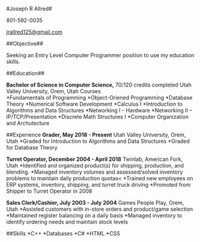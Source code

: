 #Joseph R Allred#

  801-592-0035
  
  jrallred125@gmail.com
        
##Objective##

  Seeking an Entry Level Computer Programmer position to use my education skills.

##Education##

  **Bachelor of Science in Computer Science,** 70/120 credits completed
  Utah Valley University, Orem, Utah
  Courses       
    *Fundamentals of Programming
    *Object-Oriened Programming
    *Database Theory
    *Numerical Software Development
    *Calculus I
    *Introduction to Algorithms and Data Structures
    *Networking I - Hardware
    *Networking II – IP/TCP/Presentation
    *Discrete Math Structures I
    *Computer Organization and Archutecture

##Experience
  **Grader, May 2018 - Present**
  Utah Valley University, Orem, Utah
    *Graded for Introduction to Algorithms and Data Structures
    *Graded for Database Theory
 
  **Turret Operator, December 2004 - April 2018**
  Twinlab, American Fork, Utah
    *Identified and organized product(s) for shipping, production, and blending.
    *Managed inventory volumes and assessed/solved inventory problems to maintain daily production quotas<
    *Trained new employees on ERP systems, inventory, shipping, and turret truck driving
    *Promoted from Shipper to Turret Operator in 2008
                        

  **Sales Clerk/Cashier, July 2003 - July 2004**
  Games People Play, Orem, Utah
    *Assisted customers with in-store orders and product/game selection
    *Maintained register balancing on a daily basis
    *Managed inventory to identify ordering needs and maintain stock levels

##Skills
  *C++
  *Databases
  *C#
  *HTML
  *CSS
